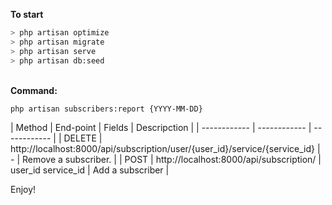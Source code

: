 <b>To start</b>
```bash
> php artisan optimize
> php artisan migrate
> php artisan serve
> php artisan db:seed
```
<br />
<b>Command:</b>

```bash
php artisan subscribers:report {YYYY-MM-DD}
```

| Method    |  End-point | Fields  | Descripction |
| ------------ | ------------ | ------------ |
| DELETE   | http://localhost:8000/api/subscription/user/{user_id}/service/{service_id} |  - | Remove a subscriber. |
| POST | http://localhost:8000/api/subscription/  | user_id service_id  | Add a subscriber |

<p>Enjoy!</p>
